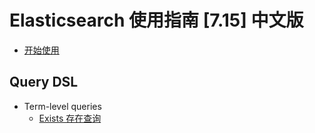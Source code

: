 # Elasticsearch 使用指南 [7.15] 中文版

* [开始使用](README.md)

## Query DSL

* Term-level queries
  * [Exists 存在查询](14-query-dsl/10-term-level-queries/exists.md)
